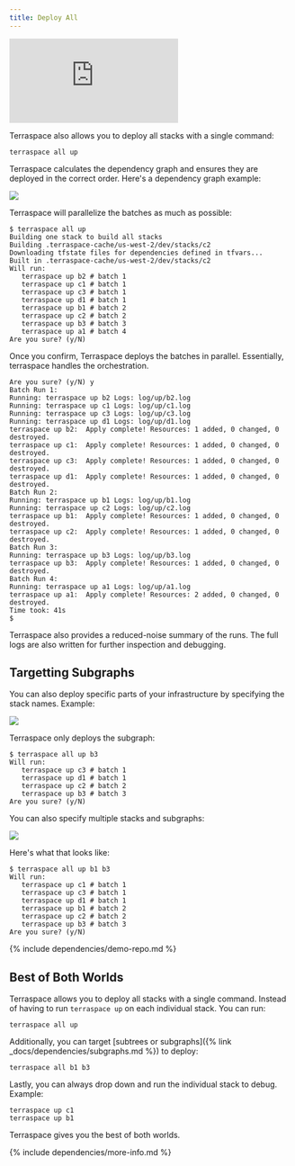 ```yaml
---
title: Deploy All
---
```


<div class="video-box"><div class="video-container"><iframe src="https://www.youtube.com/embed/GjlWeYAGWIE?rel=0" frameborder="0" allowfullscreen=""></iframe></div></div>

Terraspace also allows you to deploy all stacks with a single command:

    terraspace all up

Terraspace calculates the dependency graph and ensures they are deployed in the correct order. Here's a dependency graph example:

![](https://img.boltops.com/boltops/tools/terraspace/dependencies/deploy-all-a1.png)

Terraspace will parallelize the batches as much as possible:

    $ terraspace all up
    Building one stack to build all stacks
    Building .terraspace-cache/us-west-2/dev/stacks/c2
    Downloading tfstate files for dependencies defined in tfvars...
    Built in .terraspace-cache/us-west-2/dev/stacks/c2
    Will run:
       terraspace up b2 # batch 1
       terraspace up c1 # batch 1
       terraspace up c3 # batch 1
       terraspace up d1 # batch 1
       terraspace up b1 # batch 2
       terraspace up c2 # batch 2
       terraspace up b3 # batch 3
       terraspace up a1 # batch 4
    Are you sure? (y/N)

Once you confirm, Terraspace deploys the batches in parallel. Essentially, terraspace handles the orchestration.

    Are you sure? (y/N) y
    Batch Run 1:
    Running: terraspace up b2 Logs: log/up/b2.log
    Running: terraspace up c1 Logs: log/up/c1.log
    Running: terraspace up c3 Logs: log/up/c3.log
    Running: terraspace up d1 Logs: log/up/d1.log
    terraspace up b2:  Apply complete! Resources: 1 added, 0 changed, 0 destroyed.
    terraspace up c1:  Apply complete! Resources: 1 added, 0 changed, 0 destroyed.
    terraspace up c3:  Apply complete! Resources: 1 added, 0 changed, 0 destroyed.
    terraspace up d1:  Apply complete! Resources: 1 added, 0 changed, 0 destroyed.
    Batch Run 2:
    Running: terraspace up b1 Logs: log/up/b1.log
    Running: terraspace up c2 Logs: log/up/c2.log
    terraspace up b1:  Apply complete! Resources: 1 added, 0 changed, 0 destroyed.
    terraspace up c2:  Apply complete! Resources: 1 added, 0 changed, 0 destroyed.
    Batch Run 3:
    Running: terraspace up b3 Logs: log/up/b3.log
    terraspace up b3:  Apply complete! Resources: 1 added, 0 changed, 0 destroyed.
    Batch Run 4:
    Running: terraspace up a1 Logs: log/up/a1.log
    terraspace up a1:  Apply complete! Resources: 2 added, 0 changed, 0 destroyed.
    Time took: 41s
    $

Terraspace also provides a reduced-noise summary of the runs. The full logs are also written for further inspection and debugging.

## Targetting Subgraphs

You can also deploy specific parts of your infrastructure by specifying the stack names. Example:

![](https://img.boltops.com/boltops/tools/terraspace/dependencies/deploy-all-a1-sub-b3.png)

Terraspace only deploys the subgraph:

    $ terraspace all up b3
    Will run:
       terraspace up c3 # batch 1
       terraspace up d1 # batch 1
       terraspace up c2 # batch 2
       terraspace up b3 # batch 3
    Are you sure? (y/N)

You can also specify multiple stacks and subgraphs:

![](https://img.boltops.com/boltops/tools/terraspace/dependencies/deploy-all-a1-sub-b1-b3.png)

Here's what that looks like:

    $ terraspace all up b1 b3
    Will run:
       terraspace up c1 # batch 1
       terraspace up c3 # batch 1
       terraspace up d1 # batch 1
       terraspace up b1 # batch 2
       terraspace up c2 # batch 2
       terraspace up b3 # batch 3
    Are you sure? (y/N)

{% include dependencies/demo-repo.md %}

## Best of Both Worlds

Terraspace allows you to deploy all stacks with a single command. Instead of having to run `terraspace up` on each individual stack. You can run:

    terraspace all up

Additionally, you can target [subtrees or subgraphs]({% link _docs/dependencies/subgraphs.md %}) to deploy:

    terraspace all b1 b3

Lastly, you can always drop down and run the individual stack to debug. Example:

    terraspace up c1
    terraspace up b1

Terraspace gives you the best of both worlds.

{% include dependencies/more-info.md %}